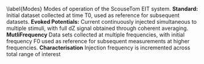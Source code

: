 \label{Modes} Modes of operation of the ScouseTom EIT system. **Standard:** Initial dataset collected at time T0, used as reference for subsequent datasets. **Evoked Potentials:** Current continuously injected simultaneous to multiple stimuli, with full dZ signal obtained through coherent averaging. **MutliFrequency** Data sets collected at multiple frequencies, with initial frequency F0 used as reference for subsequent measurements at higher frequencies. **Characterisation** Injection frequency is incremented across total range of interest 